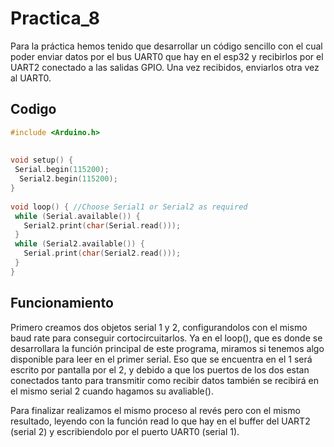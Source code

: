 # Practica_8
Para la práctica hemos tenido que desarrollar un código sencillo con el cual poder enviar datos por el bus UART0 que hay en el esp32 y recibirlos por el UART2 conectado a las salidas GPIO. Una vez recibidos, enviarlos otra vez al UART0.
## Codigo
```cpp
#include <Arduino.h>
 
 
void setup() {
 Serial.begin(115200);
  Serial2.begin(115200);
}
 
void loop() { //Choose Serial1 or Serial2 as required
 while (Serial.available()) {
   Serial2.print(char(Serial.read()));
 }
 while (Serial2.available()) {
   Serial.print(char(Serial2.read()));
 }
}
```
## Funcionamiento
Primero creamos dos objetos serial 1 y 2, configurandolos con el mismo baud rate para conseguir cortocircuitarlos. Ya en el loop(), que es donde se desarrollara la función principal de este programa, miramos si tenemos algo disponible para leer en el primer serial. Eso que se encuentra en el 1 será escrito por pantalla por el 2, y debido a que los puertos de los dos estan conectados tanto para transmitir como recibir datos  también se recibirá en el mismo serial 2 cuando hagamos su avaliable().

Para finalizar realizamos el mismo proceso al revés pero con el mismo resultado, leyendo con la función read lo que hay en el buffer del UART2 (serial 2) y escribiendolo por el puerto UART0 (serial 1).
